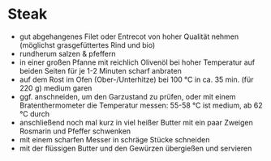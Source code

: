 # Steak

- gut abgehangenes Filet oder Entrecot von hoher Qualität nehmen (möglichst grasgefüttertes Rind und bio)
- rundherum salzen & pfeffern
- in einer großen Pfanne mit reichlich Olivenöl bei hoher Temperatur auf beiden Seiten für je 1-2 Minuten scharf anbraten
- auf dem Rost im Ofen (Ober-/Unterhitze) bei 100 °C in ca. 35 min. (für 220 g) medium garen
- ggf. anschneiden, um den Garzustand zu prüfen, oder mit einem Bratenthermometer die Temperatur messen: 55-58 °C ist medium, ab 62 °C durch
- anschließend noch mal kurz in viel heißer Butter mit ein paar Zweigen Rosmarin und Pfeffer schwenken
- mit einem scharfen Messer in schräge Stücke schneiden
- mit der flüssigen Butter und den Gewürzen übergießen und servieren
